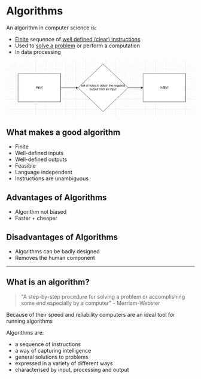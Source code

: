 # Algorithms

An algorithm in computer science is:

- <u>Finite</u> sequence of <u>well defined (clear) instructions</u>
- Used to <u>solve a problem</u> or perform a computation
- In data processing

![Algorithm](algorithms/algorithm.png)

## What makes a good algorithm

- Finite
- Well-defined inputs
- Well-defined outputs
- Feasible
- Language independent
- Instructions are unambiguous

## Advantages of Algorithms

- Algorithm not biased
- Faster + cheaper

## Disadvantages of Algorithms

- Algorithms can be badly designed
- Removes the human component

---

## What is an algorithm?

> "A step-by-step procedure for solving a problem or accomplishing some end especially by a computer" - Merriam-Webster

Because of their speed and reliability computers are an ideal tool for running algorithms

Algorithms are:
- a sequence of instructions
- a way of capturing intelligence
- general solutions to problems
- expressed in a variety of different ways
- characterised by input, processing and output
